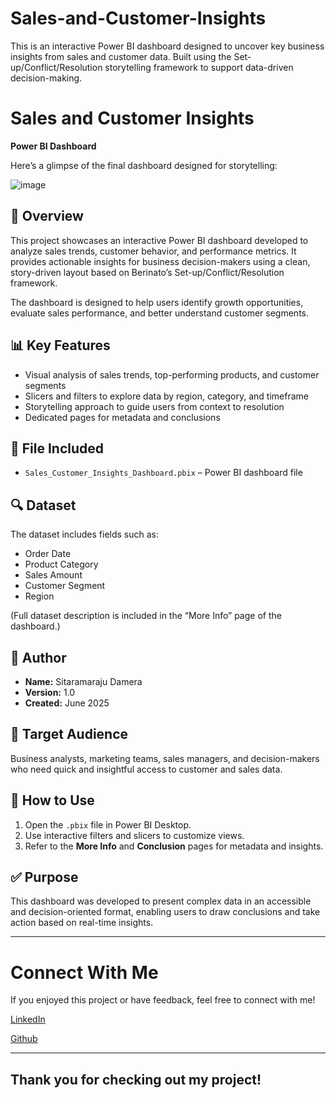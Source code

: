 # Sales-and-Customer-Insights
This is an interactive Power BI dashboard designed to uncover key business insights from sales and customer data. Built using the Set-up/Conflict/Resolution storytelling framework to support data-driven decision-making.
# Sales and Customer Insights 

**Power BI Dashboard**

Here’s a glimpse of the final dashboard designed for storytelling:

![image](https://github.com/user-attachments/assets/63417ff0-c734-4d5d-a612-91c7c7825326)



## 📌 Overview
This project showcases an interactive Power BI dashboard developed to analyze sales trends, customer behavior, and performance metrics. It provides actionable insights for business decision-makers using a clean, story-driven layout based on Berinato’s Set-up/Conflict/Resolution framework.

The dashboard is designed to help users identify growth opportunities, evaluate sales performance, and better understand customer segments.

## 📊 Key Features
- Visual analysis of sales trends, top-performing products, and customer segments
- Slicers and filters to explore data by region, category, and timeframe
- Storytelling approach to guide users from context to resolution
- Dedicated pages for metadata and conclusions

## 📁 File Included
- `Sales_Customer_Insights_Dashboard.pbix` – Power BI dashboard file

## 🔍 Dataset
The dataset includes fields such as:
- Order Date
- Product Category
- Sales Amount
- Customer Segment
- Region

(Full dataset description is included in the “More Info” page of the dashboard.)

## 👤 Author
- **Name:** Sitaramaraju Damera  
- **Version:** 1.0  
- **Created:** June 2025  

## 🎯 Target Audience
Business analysts, marketing teams, sales managers, and decision-makers who need quick and insightful access to customer and sales data.

## 🧭 How to Use
1. Open the `.pbix` file in Power BI Desktop.
2. Use interactive filters and slicers to customize views.
3. Refer to the **More Info** and **Conclusion** pages for metadata and insights.

## ✅ Purpose
This dashboard was developed to present complex data in an accessible and decision-oriented format, enabling users to draw conclusions and take action based on real-time insights.

---


# Connect With Me

If you enjoyed this project or have feedback, feel free to connect with me!

[LinkedIn](https://www.linkedin.com/in/sita-rama-raju-damera-b78327325)

[Github](https://github.com/SitaramarajuDamera)

---

## Thank you for checking out my project!
